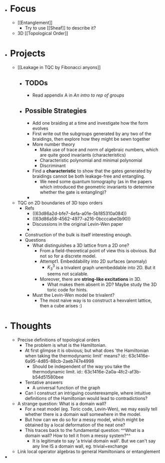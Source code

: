 - # Focus
	- [[Entanglement]]
		- Try to use [[Sheaf]] to describe it?
	- 3D [[Topological Order]]
- # Projects
	- [[Leakage in TQC by Fibonacci anyons]]
		- ## TODOs
			- Read appendix A in *An intro to rep of groups*
		- ## Possible Strategies
			- Add one braiding at a time and investigate how the form evolves
			- First write out the subgroups generated by any two of the braidings, then explore how they might be sewn together
			- More number theory
				- Make use of trace and norm of algebraic numbers, which are quite good invariants (characteristics)
				- Characteristic polynomial and minimal polynomial
				- Discriminant
			- Find a **characteristic** to show that the gates generated by braidings cannot be both leakage-free and entangling.
				- We need some quantum tomography (as in the papers which introduced the geometric invariants to determine whether the gate is entangling)?
			-
	- TQC on 2D boundaries of 3D topo orders
		- Refs
			- ((63d86a2d-bfe7-4efa-a01e-5b185310a084))
			- ((63d86a58-4562-4977-a216-0bcccabe0b90))
			- Discussions in the original Levin-Wen paper
			-
		- Construction of the bulk is itself interesting enough.
		- Questions
			- What distinguishes a 3D lattice from a 2D one?
				- From a field-theoretical point of view this is obvious. But not so for a discrete model.
				- Attempt1. Embeddability into 2D surfaces (anomaly)
					- $K^3_3$ is a trivalent graph unembeddable into 2D. But it seems not scalable.
				- Moreover, there are **string-like excitations** in 3D.
					- What makes them absent in 2D? Maybe study the 3D toric code for hints.
			- Must the Levin-Wen model be trivalent?
				- The most naive way is to construct a hexvalent lattice, then a cube arises :)
- # Thoughts
	- Precise definitions of topological orders
		- The problem is what is the Hamiltonian.
		- At first glimpse it is obvious; but what does 'the Hamiltonian when taking the thermodynamic limit' means?
		  id:: 63c1416e-6a95-4d85-88cb-2aeb747e4998
			- Should be independent of the way you take the thermodynamic limit.
			  id:: 63c1416e-2a0a-4fc2-af3b-b54d51580bee
		- Tentative answers
			- A universal function of the graph
		- Can I construct an intriguing counterexample, where intuitive definitions of the Hamiltonian would lead to contradictions?
	- A strange question: What is a domain wall?
		- For a neat model (eg. Toric code, Levin-Wen), we may easily tell whether there is a domain wall somewhere in the model.
		- But how can we do so for a messy model, which might be obtained by a local deformation of the neat one?
		- This traces back to the fundamental question: ^^What is a domain wall? How to tell it from a messy system?^^
			- It is legitimate to say 'a trivial domain wall'. But we can't say any line IS a domain wall, eg. trivial+exchange
	- Link local operator algebras to general Hamiltonians or entanglement
-